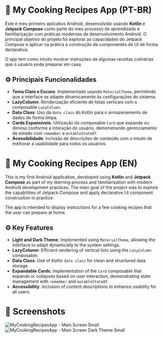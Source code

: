 # 📱 My Cooking Recipes App (PT-BR)

Este é meu primeiro aplicativo Android, desenvolvido usando **Kotlin** e **Jetpack Compose** como parte do meu processo de aprendizado e familiarização com práticas modernas de desenvolvimento Android. O principal objetivo do projeto foi explorar as capacidades do Jetpack Compose e aplicar na prática a construção de componentes de UI de forma declarativa.

O app tem como intuito mostrar instruções de algumas receitas culinárias que o usuário pode preparar em casa. 


## ⚙️ Principais Funcionalidades
- **Tema Claro e Escuro**: Implementado usando `MaterialTheme`, permitindo que a interface se adapte dinamicamente às configurações do sistema.
- **LazyColumn**: Renderização eficiente de listas verticais com o composable `LazyColumn`.
- **Data Class**: Uso da `data class` do Kotlin para o armazenamento de dados de forma limpa.
- **Cards Expansíveis**: Utilização do composable `Card` que expande ou diminui conforme a interação do usuário, demonstrando gerenciamento de estado com `remember` e `mutableStateOf`.
- **Acessibilidade**: Inclusão de descrições de conteúdo com o intuito de melhorar a usabilidade para todos os usuários.


# 📱 My Cooking Recipes App (EN)

This is my first Android application, developed using **Kotlin** and **Jetpack Compose** as part of my learning process and familiarization with modern Android development practices. The main goal of the project was to explore the capabilities of Jetpack Compose and apply declarative UI component construction in practice.

The app is intended to display instructions for a few cooking recipes that the user can prepare at home.


## ⚙️ Key Features
- **Light and Dark Theme**: Implemented using `MaterialTheme`, allowing the interface to adapt dynamically to the system settings.
- **LazyColumn**: Efficient rendering of vertical lists using the `LazyColumn` composable.
- **Data Class**: Use of Kotlin `data class` for clean and structured data storage.
- **Expandable Cards**: Implementation of the `Card` composable that expands or collapses based on user interaction, demonstrating state management with `remember` and `mutableStateOf`.
- **Accessibility**: Inclusion of content descriptions to enhance usability for all users.


# 📸 Screenshots
![MyCookingRecipesApp - Main Screen Small](https://github.com/user-attachments/assets/b106d1b7-bb3b-4b5a-b75e-a0bd46b1524a) ![MyCookingRecipesApp - Main Screen Dark Theme Small](https://github.com/user-attachments/assets/2055ec78-c466-464c-8e18-40494af21d4e)
